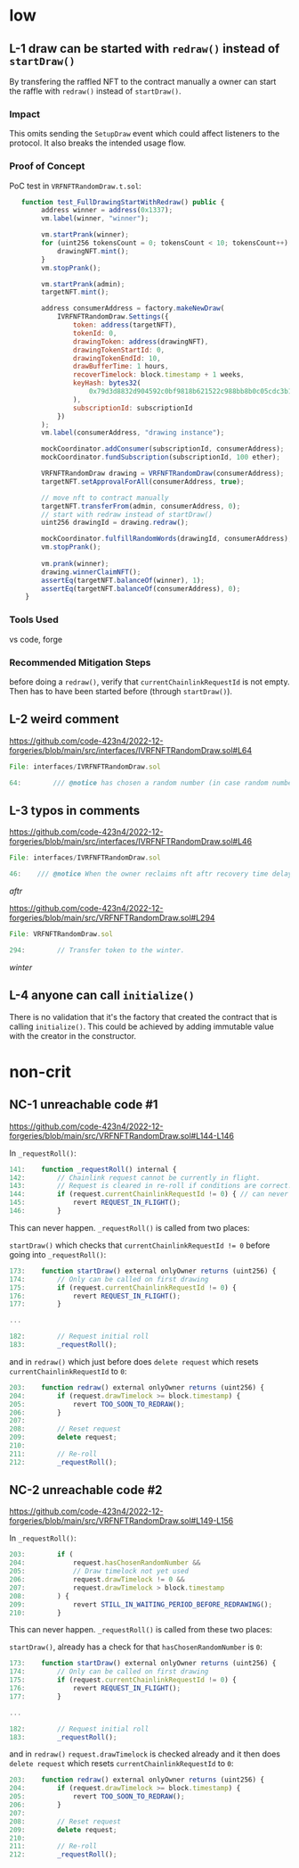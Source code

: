 # low

## L-1 draw can be started with `redraw()` instead of `startDraw()`

By transfering the raffled NFT to the contract manually a owner can start the raffle with `redraw()` instead of `startDraw()`.

### Impact
This omits sending the `SetupDraw` event which could affect listeners to the protocol. It also breaks the intended usage flow.

### Proof of Concept
PoC test in `VRFNFTRandomDraw.t.sol`:

```javascript
   function test_FullDrawingStartWithRedraw() public {
        address winner = address(0x1337);
        vm.label(winner, "winner");

        vm.startPrank(winner);
        for (uint256 tokensCount = 0; tokensCount < 10; tokensCount++) {
            drawingNFT.mint();
        }
        vm.stopPrank();

        vm.startPrank(admin);
        targetNFT.mint();        

        address consumerAddress = factory.makeNewDraw(
            IVRFNFTRandomDraw.Settings({
                token: address(targetNFT),
                tokenId: 0,
                drawingToken: address(drawingNFT),
                drawingTokenStartId: 0,
                drawingTokenEndId: 10,
                drawBufferTime: 1 hours,
                recoverTimelock: block.timestamp + 1 weeks,
                keyHash: bytes32(
                    0x79d3d8832d904592c0bf9818b621522c988bb8b0c05cdc3b15aea1b6e8db0c15
                ),
                subscriptionId: subscriptionId
            })
        );
        vm.label(consumerAddress, "drawing instance");

        mockCoordinator.addConsumer(subscriptionId, consumerAddress);
        mockCoordinator.fundSubscription(subscriptionId, 100 ether);

        VRFNFTRandomDraw drawing = VRFNFTRandomDraw(consumerAddress);
        targetNFT.setApprovalForAll(consumerAddress, true);

        // move nft to contract manually
        targetNFT.transferFrom(admin, consumerAddress, 0); 
        // start with redraw instead of startDraw()
        uint256 drawingId = drawing.redraw();

        mockCoordinator.fulfillRandomWords(drawingId, consumerAddress);
        vm.stopPrank();
        
        vm.prank(winner);
        drawing.winnerClaimNFT();
        assertEq(targetNFT.balanceOf(winner), 1);
        assertEq(targetNFT.balanceOf(consumerAddress), 0); 
    }
```

### Tools Used
vs code, forge

### Recommended Mitigation Steps
before doing a `redraw()`, verify that `currentChainlinkRequestId` is not empty. Then has to have been started before (through `startDraw()`).

## L-2 weird comment

https://github.com/code-423n4/2022-12-forgeries/blob/main/src/interfaces/IVRFNFTRandomDraw.sol#L64

```javascript
File: interfaces/IVRFNFTRandomDraw.sol

64:        /// @notice has chosen a random number (in case random number = 0(in case random number = 0)(in case random number = 0)(in case random number = 0)(in case random number = 0)(in case random number = 0)(in case random number = 0)(in case random number = 0)(in case random number = 0))
```

## L-3 typos in comments

https://github.com/code-423n4/2022-12-forgeries/blob/main/src/interfaces/IVRFNFTRandomDraw.sol#L46

```javascript
File: interfaces/IVRFNFTRandomDraw.sol

46:    /// @notice When the owner reclaims nft aftr recovery time delay
```
_aftr_

https://github.com/code-423n4/2022-12-forgeries/blob/main/src/VRFNFTRandomDraw.sol#L294

```javascript
File: VRFNFTRandomDraw.sol

294:        // Transfer token to the winter.
```
_winter_


## L-4 anyone can call `initialize()`

There is no validation that it's the factory that created the contract that is calling `initialize()`. This could be achieved by adding immutable value with the creator in the constructor.  

# non-crit

## NC-1 unreachable code #1

https://github.com/code-423n4/2022-12-forgeries/blob/main/src/VRFNFTRandomDraw.sol#L144-L146

In `_requestRoll()`:
```javascript
141:    function _requestRoll() internal {
142:        // Chainlink request cannot be currently in flight.
143:        // Request is cleared in re-roll if conditions are correct.
144:        if (request.currentChainlinkRequestId != 0) { // can never be !=0
145:            revert REQUEST_IN_FLIGHT();
146:        }
```

This can never happen. `_requestRoll()` is called from two places:

`startDraw()` which checks that `currentChainlinkRequestId != 0` before going into `_requestRoll()`:
```javascript
173:    function startDraw() external onlyOwner returns (uint256) {
174:        // Only can be called on first drawing
175:        if (request.currentChainlinkRequestId != 0) {
176:            revert REQUEST_IN_FLIGHT();
177:        }

...

182:        // Request initial roll
183:        _requestRoll();
```

and in `redraw()` which just before does `delete request` which resets `currentChainlinkRequestId` to `0`:
```javascript
203:    function redraw() external onlyOwner returns (uint256) {
204:        if (request.drawTimelock >= block.timestamp) {
205:            revert TOO_SOON_TO_REDRAW();
206:        }
207:
208:        // Reset request
209:        delete request;
210:
211:        // Re-roll
212:        _requestRoll();
```

## NC-2 unreachable code #2

https://github.com/code-423n4/2022-12-forgeries/blob/main/src/VRFNFTRandomDraw.sol#L149-L156

In `_requestRoll()`:
```javascript
203:        if (
204:            request.hasChosenRandomNumber &&
205:            // Draw timelock not yet used
206:            request.drawTimelock != 0 &&
207:            request.drawTimelock > block.timestamp
208:        ) {
209:            revert STILL_IN_WAITING_PERIOD_BEFORE_REDRAWING();
210:        }
```

This can never happen. `_requestRoll()` is called from these two places:

`startDraw()`, already has a check for that `hasChosenRandomNumber` is `0`:

```javascript
173:    function startDraw() external onlyOwner returns (uint256) {
174:        // Only can be called on first drawing
175:        if (request.currentChainlinkRequestId != 0) {
176:            revert REQUEST_IN_FLIGHT();
177:        }

...

182:        // Request initial roll
183:        _requestRoll();
```

and in `redraw()` `request.drawTimelock` is checked already and it then does `delete request` which resets `currentChainlinkRequestId` to `0`:
```javascript
203:    function redraw() external onlyOwner returns (uint256) {
204:        if (request.drawTimelock >= block.timestamp) {
205:            revert TOO_SOON_TO_REDRAW();
206:        }
207:
208:        // Reset request
209:        delete request;
210:
211:        // Re-roll
212:        _requestRoll();
```